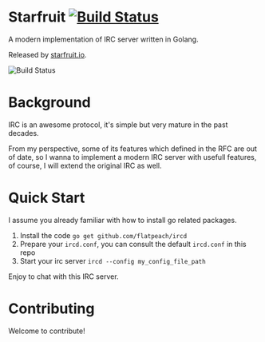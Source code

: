 Starfruit [![Build Status](https://travis-ci.org/flatpeach/starfruit.svg?branch=master)](https://travis-ci.org/flatpeach/starfuit)
====

A modern implementation of IRC server written in Golang.

Released by [starfruit.io](http://starfruit.io).


![Build Status](https://raw.githubusercontent.com/flatpeach/starfruit/master/starfruit.jpg)


Background
====

IRC is an awesome protocol, it's simple but very mature in the past decades. 

From my perspective, some of its features which defined in the RFC are out of date, so I wanna to implement a modern IRC server with usefull features, of course, I will extend the original IRC as well. 


Quick Start
====

I assume you already familiar with how to install go related packages.

1. Install the code ```go get github.com/flatpeach/ircd```
2. Prepare your ```ircd.conf```, you can consult the default ```ircd.conf``` in this repo
3. Start your irc server ```ircd --config my_config_file_path```

Enjoy to chat with this IRC server.

Contributing
====
Welcome to contribute!
